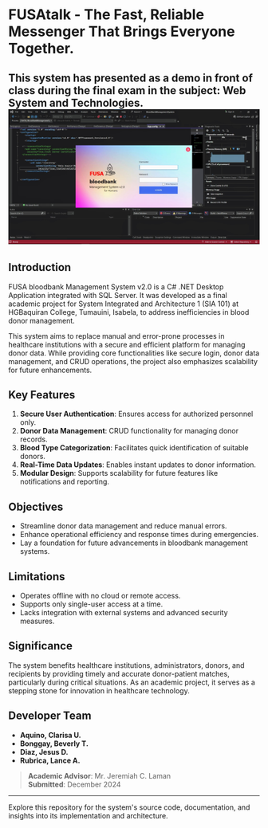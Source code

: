# FUSAtalk - The Fast, Reliable Messenger That Brings Everyone Together.
This system has presented as a demo in front of class during the final exam in the subject: Web System and Technologies.
![FUSA bloodbank Management System v2.0 - for Humans](https://github.com/jesusdiazjess/FUSASISBloodBank-v2/blob/main/2.0v_BloodBank-FINALrelease.jpg) 
---

## Introduction
FUSA bloodbank Management System v2.0 is a C# .NET Desktop Application integrated with SQL Server. It was developed as a final academic project for System Integrated and Architecture 1 (SIA 101) at HGBaquiran College, Tumauini, Isabela, to address inefficiencies in blood donor management.

This system aims to replace manual and error-prone processes in healthcare institutions with a secure and efficient platform for managing donor data. While providing core functionalities like secure login, donor data management, and CRUD operations, the project also emphasizes scalability for future enhancements.

## Key Features  
1. **Secure User Authentication**: Ensures access for authorized personnel only.  
2. **Donor Data Management**: CRUD functionality for managing donor records.  
3. **Blood Type Categorization**: Facilitates quick identification of suitable donors.  
4. **Real-Time Data Updates**: Enables instant updates to donor information.  
5. **Modular Design**: Supports scalability for future features like notifications and reporting.  

## Objectives  
- Streamline donor data management and reduce manual errors.  
- Enhance operational efficiency and response times during emergencies.  
- Lay a foundation for future advancements in bloodbank management systems.  

## Limitations  
- Operates offline with no cloud or remote access.  
- Supports only single-user access at a time.  
- Lacks integration with external systems and advanced security measures.  

## Significance  
The system benefits healthcare institutions, administrators, donors, and recipients by providing timely and accurate donor-patient matches, particularly during critical situations. As an academic project, it serves as a stepping stone for innovation in healthcare technology.  

## Developer Team  
- **Aquino, Clarisa U.**  
- **Bonggay, Beverly T.**  
- **Diaz, Jesus D.**  
- **Rubrica, Lance A.**  

> **Academic Advisor**: Mr. Jeremiah C. Laman  
> **Submitted**: December 2024  

---  
Explore this repository for the system's source code, documentation, and insights into its implementation and architecture.
